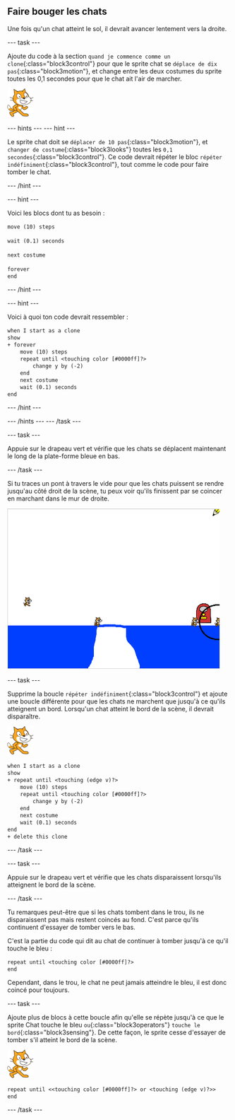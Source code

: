 ## Faire bouger les chats

Une fois qu'un chat atteint le sol, il devrait avancer lentement vers la droite.

\--- task \---

Ajoute du code à la section `quand je commence comme un clone`{:class="block3control"} pour que le sprite chat se `déplace de dix pas`{:class="block3motion"}, et change entre les deux costumes du sprite toutes les 0,1 secondes pour que le chat ait l'air de marcher.

![Sprite Chat](images/cat-sprite.png)

\--- hints \--- \--- hint \---

Le sprite chat doit se `déplacer de 10 pas`{:class="block3motion"}, et `changer de costume`{:class="block3looks"} toutes les `0,1 secondes`{:class="block3control"}. Ce code devrait répéter le bloc `répéter indéfiniment`{:class="block3control"}, tout comme le code pour faire tomber le chat.

\--- /hint \---

\--- hint \---

Voici les blocs dont tu as besoin :

```blocks3
move (10) steps

wait (0.1) seconds

next costume

forever
end
```

\--- /hint \---

\--- hint \---

Voici à quoi ton code devrait ressembler :

```blocks3
when I start as a clone
show
+ forever
    move (10) steps
    repeat until <touching color [#0000ff]?>
        change y by (-2)
    end
    next costume
    wait (0.1) seconds
end
```

\--- /hint \---

\--- /hints \--- \--- /task \---

\--- task \---

Appuie sur le drapeau vert et vérifie que les chats se déplacent maintenant le long de la plate-forme bleue en bas.

\--- /task \---

Si tu traces un pont à travers le vide pour que les chats puissent se rendre jusqu'au côté droit de la scène, tu peux voir qu'ils finissent par se coincer en marchant dans le mur de droite.

![Chats agités au bord](images/flailing-at-edge.png)

\--- task \---

Supprime la boucle `répéter indéfiniment`{:class="block3control"} et ajoute une boucle différente pour que les chats ne marchent que jusqu'à ce qu'ils atteignent un bord. Lorsqu'un chat atteint le bord de la scène, il devrait disparaître.

![Sprite Chat](images/cat-sprite.png)

```blocks3
when I start as a clone
show
+ repeat until <touching (edge v)?>
    move (10) steps
    repeat until <touching color [#0000ff]?>
        change y by (-2)
    end
    next costume
    wait (0.1) seconds
end
+ delete this clone
```

\--- /task \---

\--- task \---

Appuie sur le drapeau vert et vérifie que les chats disparaissent lorsqu'ils atteignent le bord de la scène.

\--- /task \---

Tu remarques peut-être que si les chats tombent dans le trou, ils ne disparaissent pas mais restent coincés au fond. C'est parce qu'ils continuent d'essayer de tomber vers le bas.

C'est la partie du code qui dit au chat de continuer à tomber jusqu'à ce qu'il touche le bleu :

```blocks3
repeat until <touching color [#0000ff]?>
end
```

Cependant, dans le trou, le chat ne peut jamais atteindre le bleu, il est donc coincé pour toujours.

\--- task \---

Ajoute plus de blocs à cette boucle afin qu'elle se répète jusqu'à ce que le sprite Chat touche le bleu `ou`{:class="block3operators"} `touche le bord`{:class="block3sensing"}. De cette façon, le sprite cesse d'essayer de tomber s'il atteint le bord de la scène.

![Sprite Chat](images/cat-sprite.png)

```blocks3
repeat until <<touching color [#0000ff]?> or <touching (edge v)?>>
end
```

\--- /task \---
